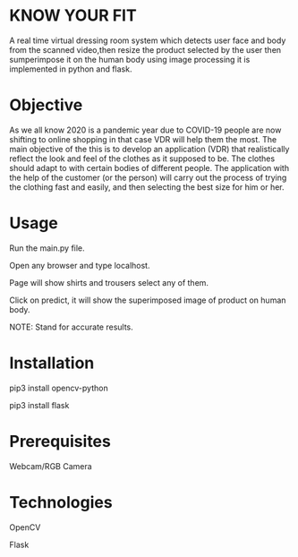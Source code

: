 # KNOW YOUR FIT
A real time virtual dressing room system which detects user face and body from the scanned video,then resize the product selected by the user then sumperimpose it on the human body using image processing it is implemented in python and flask.

# Objective
As we all know 2020 is a pandemic year due to COVID-19 people are now shifting to online shopping in that case VDR will help them the most. The main objective of the this is to develop an application (VDR) that realistically reflect the look and feel of the clothes as it supposed to be. The clothes should adapt to with certain bodies of different people. The application with the help of the customer (or the person) will carry out the process of trying the clothing fast and easily, and then selecting the best size for him or her.

# Usage
Run the main.py file.

Open any browser and type localhost.

Page will show shirts and trousers select any of them.

Click on predict, it will show the superimposed image of product on human body.

NOTE: Stand for accurate results.

# Installation
pip3 install opencv-python

pip3 install flask

# Prerequisites
Webcam/RGB Camera

# Technologies
OpenCV

Flask
